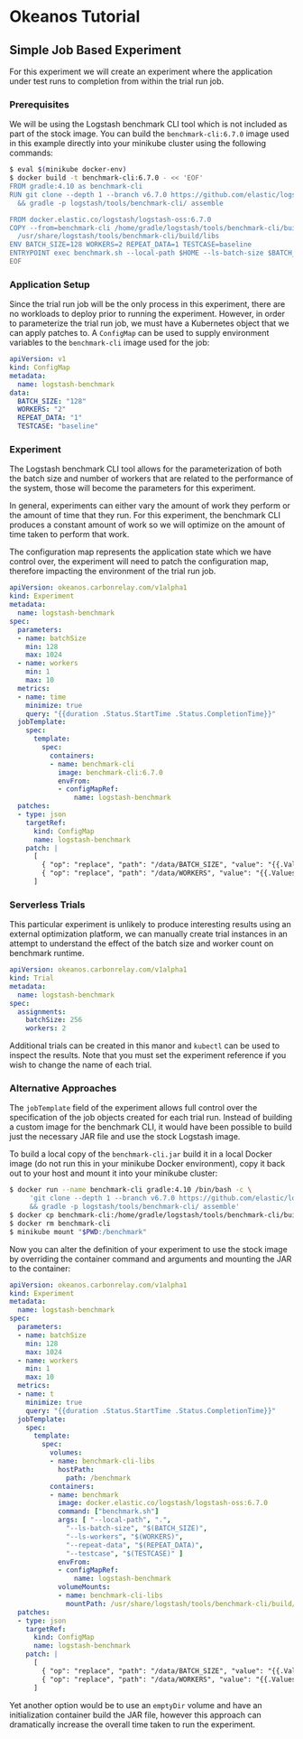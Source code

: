 # Okeanos Tutorial

## Simple Job Based Experiment

For this experiment we will create an experiment where the application under test runs to completion from within the trial run job.

### Prerequisites

We will be using the Logstash benchmark CLI tool which is not included as part of the stock image. You can build the `benchmark-cli:6.7.0` image used in this example directly into your minikube cluster using the following commands:

```bash
$ eval $(minikube docker-env)
$ docker build -t benchmark-cli:6.7.0 - << 'EOF'
FROM gradle:4.10 as benchmark-cli
RUN git clone --depth 1 --branch v6.7.0 https://github.com/elastic/logstash.git \
  && gradle -p logstash/tools/benchmark-cli/ assemble

FROM docker.elastic.co/logstash/logstash-oss:6.7.0
COPY --from=benchmark-cli /home/gradle/logstash/tools/benchmark-cli/build/libs \
  /usr/share/logstash/tools/benchmark-cli/build/libs
ENV BATCH_SIZE=128 WORKERS=2 REPEAT_DATA=1 TESTCASE=baseline
ENTRYPOINT exec benchmark.sh --local-path $HOME --ls-batch-size $BATCH_SIZE --ls-workers $WORKERS --repeat-data $REPEAT_DATA --testcase $TESTCASE
EOF
```

### Application Setup

Since the trial run job will be the only process in this experiment, there are no workloads to deploy prior to running the experiment. However, in order to parameterize the trial run job, we must have a Kubernetes object that we can apply patches to. A `ConfigMap` can be used to supply environment variables to the `benchmark-cli` image used for the job:

```yml
apiVersion: v1
kind: ConfigMap
metadata:
  name: logstash-benchmark
data:
  BATCH_SIZE: "128"
  WORKERS: "2"
  REPEAT_DATA: "1"
  TESTCASE: "baseline"
```

### Experiment

The Logstash benchmark CLI tool allows for the parameterization of both the batch size and number of workers that are related to the performance of the system, those will become the parameters for this experiment.

In general, experiments can either vary the amount of work they perform or the amount of time that they run. For this experiment, the benchmark CLI produces a constant amount of work so we will optimize on the amount of time taken to perform that work.

The configuration map represents the application state which we have control over, the experiment will need to patch the configuration map, therefore impacting the environment of the trial run job.

```yml
apiVersion: okeanos.carbonrelay.com/v1alpha1
kind: Experiment
metadata:
  name: logstash-benchmark
spec:
  parameters:
  - name: batchSize
    min: 128
    max: 1024
  - name: workers
    min: 1
    max: 10
  metrics:
  - name: time
    minimize: true
    query: "{{duration .Status.StartTime .Status.CompletionTime}}"
  jobTemplate:
    spec:
      template:
        spec:
          containers:
          - name: benchmark-cli
            image: benchmark-cli:6.7.0
            envFrom:
            - configMapRef:
                name: logstash-benchmark
  patches:
  - type: json
    targetRef:
      kind: ConfigMap
      name: logstash-benchmark
    patch: |
      [
        { "op": "replace", "path": "/data/BATCH_SIZE", "value": "{{.Values.batchSize}}" },
        { "op": "replace", "path": "/data/WORKERS", "value": "{{.Values.workers}}" }
      ]
```

### Serverless Trials

This particular experiment is unlikely to produce interesting results using an external optimization platform, we can manually create trial instances in an attempt to understand the effect of the batch size and worker count on benchmark runtime.

```yml
apiVersion: okeanos.carbonrelay.com/v1alpha1
kind: Trial
metadata:
  name: logstash-benchmark
spec:
  assignments:
    batchSize: 256
    workers: 2
```

Additional trials can be created in this manor and `kubectl` can be used to inspect the results. Note that you must set the experiment reference if you wish to change the name of each trial.

### Alternative Approaches

The `jobTemplate` field of the experiment allows full control over the specification of the job objects created for each trial run. Instead of building a custom image for the benchmark CLI, it would have been possible to build just the necessary JAR file and use the stock Logstash image.

To build a local copy of the `benchmark-cli.jar` build it in a local Docker image (do not run this in your minikube Docker environment), copy it back out to your host and mount it into your minikube cluster:

```bash
$ docker run --name benchmark-cli gradle:4.10 /bin/bash -c \
     'git clone --depth 1 --branch v6.7.0 https://github.com/elastic/logstash.git \
     && gradle -p logstash/tools/benchmark-cli/ assemble'
$ docker cp benchmark-cli:/home/gradle/logstash/tools/benchmark-cli/build/libs/benchmark-cli.jar .
$ docker rm benchmark-cli
$ minikube mount "$PWD:/benchmark"
```

Now you can alter the definition of your experiment to use the stock image by overriding the container command and arguments and mounting the JAR to the container:

```yml
apiVersion: okeanos.carbonrelay.com/v1alpha1
kind: Experiment
metadata:
  name: logstash-benchmark
spec:
  parameters:
  - name: batchSize
    min: 128
    max: 1024
  - name: workers
    min: 1
    max: 10
  metrics:
  - name: t
    minimize: true
    query: "{{duration .Status.StartTime .Status.CompletionTime}}"
  jobTemplate:
    spec:
      template:
        spec:
          volumes:
          - name: benchmark-cli-libs
            hostPath:
              path: /benchmark
          containers:
          - name: benchmark
            image: docker.elastic.co/logstash/logstash-oss:6.7.0
            command: ["benchmark.sh"]
            args: [ "--local-path", ".",
              "--ls-batch-size", "$(BATCH_SIZE)",
              "--ls-workers", "$(WORKERS)",
              "--repeat-data", "$(REPEAT_DATA)",
              "--testcase", "$(TESTCASE)" ]
            envFrom:
            - configMapRef:
                name: logstash-benchmark
            volumeMounts:
            - name: benchmark-cli-libs
              mountPath: /usr/share/logstash/tools/benchmark-cli/build/libs
  patches:
  - type: json
    targetRef:
      kind: ConfigMap
      name: logstash-benchmark
    patch: |
      [
        { "op": "replace", "path": "/data/BATCH_SIZE", "value": "{{.Values.batchSize}}" },
        { "op": "replace", "path": "/data/WORKERS", "value": "{{.Values.workers}}" }
      ]
```

Yet another option would be to use an `emptyDir` volume and have an initialization container build the JAR file, however this approach can dramatically increase the overall time taken to run the experiment.

